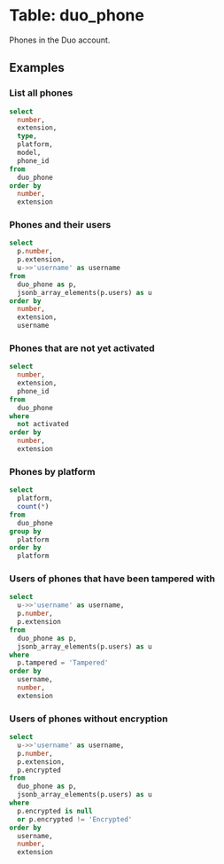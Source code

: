 # Table: duo_phone

Phones in the Duo account.

## Examples

### List all phones

```sql
select
  number,
  extension,
  type,
  platform,
  model,
  phone_id
from
  duo_phone
order by
  number,
  extension
```

### Phones and their users

```sql
select
  p.number,
  p.extension,
  u->>'username' as username
from
  duo_phone as p,
  jsonb_array_elements(p.users) as u
order by
  number,
  extension,
  username
```

### Phones that are not yet activated

```sql
select
  number,
  extension,
  phone_id
from
  duo_phone
where
  not activated
order by
  number,
  extension
```

### Phones by platform

```sql
select
  platform,
  count(*)
from
  duo_phone
group by
  platform
order by
  platform
```

### Users of phones that have been tampered with

```sql
select
  u->>'username' as username,
  p.number,
  p.extension
from
  duo_phone as p,
  jsonb_array_elements(p.users) as u
where
  p.tampered = 'Tampered'
order by
  username,
  number,
  extension
```

### Users of phones without encryption

```sql
select
  u->>'username' as username,
  p.number,
  p.extension,
  p.encrypted
from
  duo_phone as p,
  jsonb_array_elements(p.users) as u
where
  p.encrypted is null
  or p.encrypted != 'Encrypted'
order by
  username,
  number,
  extension
```
